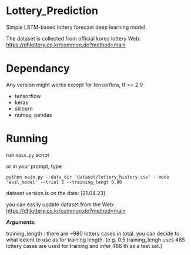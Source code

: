 # Lottery_Prediction
Simple LSTM-based lottery forecast deep learning model.

The dataset is collected from official korea lottery Web: https://dhlottery.co.kr/common.do?method=main

# Dependancy

Any version might works except for tensorflow, tf >= 2.0
* tensorflow 
* keras
* sklearn
* numpy, pandas




# Running

run ``main.py`` script

or in your prompt, type

``python main.py --data_dir 'dataset/lottery_history.csv' --mode 'eval_model' --trial 5 --training_lengt 0.90 ``  

dataset version is on the date: [21.04.23]

you can easily update dataset from the Web:  https://dhlottery.co.kr/common.do?method=main

***Arguments:***

training_length : there are ~980 lottery cases in total. you can decide to what extent to use as for training length.
(e.g. 0.5 training_lengh uses 485 lottery cases are used for training and infer 486 th as a test set.)

